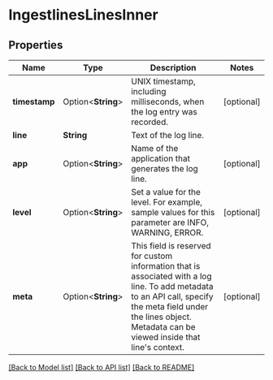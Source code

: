 # IngestlinesLinesInner

## Properties

Name | Type | Description | Notes
------------ | ------------- | ------------- | -------------
**timestamp** | Option<**String**> | UNIX timestamp, including milliseconds, when the log entry was recorded. | [optional]
**line** | **String** | Text of the log line. | 
**app** | Option<**String**> | Name of the application that generates the log line. | [optional]
**level** | Option<**String**> | Set a value for the level. For example, sample values for this parameter are INFO, WARNING, ERROR. | [optional]
**meta** | Option<**String**> | This field is reserved for custom information that is associated with a log line. To add metadata to an API call, specify the meta field under the lines object. Metadata can be viewed inside that line's context. | [optional]

[[Back to Model list]](../README.md#documentation-for-models) [[Back to API list]](../README.md#documentation-for-api-endpoints) [[Back to README]](../README.md)


